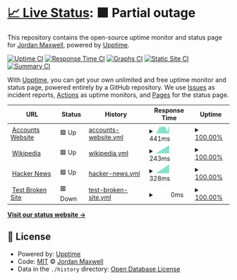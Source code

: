 # [📈 Live Status](https://status.nxcore.cloud): <!--live status--> **🟧 Partial outage**

This repository contains the open-source uptime monitor and status page for [Jordan Maxwell](https://www.jordan-maxwell.info/), powered by [Upptime](https://github.com/upptime/upptime).

[![Uptime CI](https://github.com/thetestgame/eco-uptime-monitor/workflows/Uptime%20CI/badge.svg)](https://github.com/thetestgame/eco-uptime-monitor/actions?query=workflow%3A%22Uptime+CI%22)
[![Response Time CI](https://github.com/thetestgame/eco-uptime-monitor/workflows/Response%20Time%20CI/badge.svg)](https://github.com/thetestgame/eco-uptime-monitor/actions?query=workflow%3A%22Response+Time+CI%22)
[![Graphs CI](https://github.com/thetestgame/eco-uptime-monitor/workflows/Graphs%20CI/badge.svg)](https://github.com/thetestgame/eco-uptime-monitor/actions?query=workflow%3A%22Graphs+CI%22)
[![Static Site CI](https://github.com/thetestgame/eco-uptime-monitor/workflows/Static%20Site%20CI/badge.svg)](https://github.com/thetestgame/eco-uptime-monitor/actions?query=workflow%3A%22Static+Site+CI%22)
[![Summary CI](https://github.com/thetestgame/eco-uptime-monitor/workflows/Summary%20CI/badge.svg)](https://github.com/thetestgame/eco-uptime-monitor/actions?query=workflow%3A%22Summary+CI%22)

With [Upptime](https://upptime.js.org), you can get your own unlimited and free uptime monitor and status page, powered entirely by a GitHub repository. We use [Issues](https://github.com/thetestgame/eco-uptime-monitor/issues) as incident reports, [Actions](https://github.com/thetestgame/eco-uptime-monitor/actions) as uptime monitors, and [Pages](https://status.nxcore.cloud) for the status page.

<!--start: status pages-->
<!-- This summary is generated by Upptime (https://github.com/upptime/upptime) -->
<!-- Do not edit this manually, your changes will be overwritten -->
<!-- prettier-ignore -->
| URL | Status | History | Response Time | Uptime |
| --- | ------ | ------- | ------------- | ------ |
| <img alt="" src="https://icons.duckduckgo.com/ip3/play.eco.ico" height="13"> [Accounts Website](https://play.eco) | 🟩 Up | [accounts-website.yml](https://github.com/thetestgame/eco-uptime-monitor/commits/HEAD/history/accounts-website.yml) | <details><summary><img alt="Response time graph" src="./graphs/accounts-website/response-time-week.png" height="20"> 441ms</summary><br><a href="https://status.nxcore.cloud/history/accounts-website"><img alt="Response time 441" src="https://img.shields.io/endpoint?url=https%3A%2F%2Fraw.githubusercontent.com%2Fthetestgame%2Feco-uptime-monitor%2FHEAD%2Fapi%2Faccounts-website%2Fresponse-time.json"></a><br><a href="https://status.nxcore.cloud/history/accounts-website"><img alt="24-hour response time 441" src="https://img.shields.io/endpoint?url=https%3A%2F%2Fraw.githubusercontent.com%2Fthetestgame%2Feco-uptime-monitor%2FHEAD%2Fapi%2Faccounts-website%2Fresponse-time-day.json"></a><br><a href="https://status.nxcore.cloud/history/accounts-website"><img alt="7-day response time 441" src="https://img.shields.io/endpoint?url=https%3A%2F%2Fraw.githubusercontent.com%2Fthetestgame%2Feco-uptime-monitor%2FHEAD%2Fapi%2Faccounts-website%2Fresponse-time-week.json"></a><br><a href="https://status.nxcore.cloud/history/accounts-website"><img alt="30-day response time 441" src="https://img.shields.io/endpoint?url=https%3A%2F%2Fraw.githubusercontent.com%2Fthetestgame%2Feco-uptime-monitor%2FHEAD%2Fapi%2Faccounts-website%2Fresponse-time-month.json"></a><br><a href="https://status.nxcore.cloud/history/accounts-website"><img alt="1-year response time 441" src="https://img.shields.io/endpoint?url=https%3A%2F%2Fraw.githubusercontent.com%2Fthetestgame%2Feco-uptime-monitor%2FHEAD%2Fapi%2Faccounts-website%2Fresponse-time-year.json"></a></details> | <details><summary><a href="https://status.nxcore.cloud/history/accounts-website">100.00%</a></summary><a href="https://status.nxcore.cloud/history/accounts-website"><img alt="All-time uptime 100.00%" src="https://img.shields.io/endpoint?url=https%3A%2F%2Fraw.githubusercontent.com%2Fthetestgame%2Feco-uptime-monitor%2FHEAD%2Fapi%2Faccounts-website%2Fuptime.json"></a><br><a href="https://status.nxcore.cloud/history/accounts-website"><img alt="24-hour uptime 100.00%" src="https://img.shields.io/endpoint?url=https%3A%2F%2Fraw.githubusercontent.com%2Fthetestgame%2Feco-uptime-monitor%2FHEAD%2Fapi%2Faccounts-website%2Fuptime-day.json"></a><br><a href="https://status.nxcore.cloud/history/accounts-website"><img alt="7-day uptime 100.00%" src="https://img.shields.io/endpoint?url=https%3A%2F%2Fraw.githubusercontent.com%2Fthetestgame%2Feco-uptime-monitor%2FHEAD%2Fapi%2Faccounts-website%2Fuptime-week.json"></a><br><a href="https://status.nxcore.cloud/history/accounts-website"><img alt="30-day uptime 100.00%" src="https://img.shields.io/endpoint?url=https%3A%2F%2Fraw.githubusercontent.com%2Fthetestgame%2Feco-uptime-monitor%2FHEAD%2Fapi%2Faccounts-website%2Fuptime-month.json"></a><br><a href="https://status.nxcore.cloud/history/accounts-website"><img alt="1-year uptime 100.00%" src="https://img.shields.io/endpoint?url=https%3A%2F%2Fraw.githubusercontent.com%2Fthetestgame%2Feco-uptime-monitor%2FHEAD%2Fapi%2Faccounts-website%2Fuptime-year.json"></a></details>
| <img alt="" src="https://icons.duckduckgo.com/ip3/en.wikipedia.org.ico" height="13"> [Wikipedia](https://en.wikipedia.org) | 🟩 Up | [wikipedia.yml](https://github.com/thetestgame/eco-uptime-monitor/commits/HEAD/history/wikipedia.yml) | <details><summary><img alt="Response time graph" src="./graphs/wikipedia/response-time-week.png" height="20"> 243ms</summary><br><a href="https://status.nxcore.cloud/history/wikipedia"><img alt="Response time 243" src="https://img.shields.io/endpoint?url=https%3A%2F%2Fraw.githubusercontent.com%2Fthetestgame%2Feco-uptime-monitor%2FHEAD%2Fapi%2Fwikipedia%2Fresponse-time.json"></a><br><a href="https://status.nxcore.cloud/history/wikipedia"><img alt="24-hour response time 243" src="https://img.shields.io/endpoint?url=https%3A%2F%2Fraw.githubusercontent.com%2Fthetestgame%2Feco-uptime-monitor%2FHEAD%2Fapi%2Fwikipedia%2Fresponse-time-day.json"></a><br><a href="https://status.nxcore.cloud/history/wikipedia"><img alt="7-day response time 243" src="https://img.shields.io/endpoint?url=https%3A%2F%2Fraw.githubusercontent.com%2Fthetestgame%2Feco-uptime-monitor%2FHEAD%2Fapi%2Fwikipedia%2Fresponse-time-week.json"></a><br><a href="https://status.nxcore.cloud/history/wikipedia"><img alt="30-day response time 243" src="https://img.shields.io/endpoint?url=https%3A%2F%2Fraw.githubusercontent.com%2Fthetestgame%2Feco-uptime-monitor%2FHEAD%2Fapi%2Fwikipedia%2Fresponse-time-month.json"></a><br><a href="https://status.nxcore.cloud/history/wikipedia"><img alt="1-year response time 243" src="https://img.shields.io/endpoint?url=https%3A%2F%2Fraw.githubusercontent.com%2Fthetestgame%2Feco-uptime-monitor%2FHEAD%2Fapi%2Fwikipedia%2Fresponse-time-year.json"></a></details> | <details><summary><a href="https://status.nxcore.cloud/history/wikipedia">100.00%</a></summary><a href="https://status.nxcore.cloud/history/wikipedia"><img alt="All-time uptime 100.00%" src="https://img.shields.io/endpoint?url=https%3A%2F%2Fraw.githubusercontent.com%2Fthetestgame%2Feco-uptime-monitor%2FHEAD%2Fapi%2Fwikipedia%2Fuptime.json"></a><br><a href="https://status.nxcore.cloud/history/wikipedia"><img alt="24-hour uptime 100.00%" src="https://img.shields.io/endpoint?url=https%3A%2F%2Fraw.githubusercontent.com%2Fthetestgame%2Feco-uptime-monitor%2FHEAD%2Fapi%2Fwikipedia%2Fuptime-day.json"></a><br><a href="https://status.nxcore.cloud/history/wikipedia"><img alt="7-day uptime 100.00%" src="https://img.shields.io/endpoint?url=https%3A%2F%2Fraw.githubusercontent.com%2Fthetestgame%2Feco-uptime-monitor%2FHEAD%2Fapi%2Fwikipedia%2Fuptime-week.json"></a><br><a href="https://status.nxcore.cloud/history/wikipedia"><img alt="30-day uptime 100.00%" src="https://img.shields.io/endpoint?url=https%3A%2F%2Fraw.githubusercontent.com%2Fthetestgame%2Feco-uptime-monitor%2FHEAD%2Fapi%2Fwikipedia%2Fuptime-month.json"></a><br><a href="https://status.nxcore.cloud/history/wikipedia"><img alt="1-year uptime 100.00%" src="https://img.shields.io/endpoint?url=https%3A%2F%2Fraw.githubusercontent.com%2Fthetestgame%2Feco-uptime-monitor%2FHEAD%2Fapi%2Fwikipedia%2Fuptime-year.json"></a></details>
| <img alt="" src="https://icons.duckduckgo.com/ip3/news.ycombinator.com.ico" height="13"> [Hacker News](https://news.ycombinator.com) | 🟩 Up | [hacker-news.yml](https://github.com/thetestgame/eco-uptime-monitor/commits/HEAD/history/hacker-news.yml) | <details><summary><img alt="Response time graph" src="./graphs/hacker-news/response-time-week.png" height="20"> 328ms</summary><br><a href="https://status.nxcore.cloud/history/hacker-news"><img alt="Response time 328" src="https://img.shields.io/endpoint?url=https%3A%2F%2Fraw.githubusercontent.com%2Fthetestgame%2Feco-uptime-monitor%2FHEAD%2Fapi%2Fhacker-news%2Fresponse-time.json"></a><br><a href="https://status.nxcore.cloud/history/hacker-news"><img alt="24-hour response time 328" src="https://img.shields.io/endpoint?url=https%3A%2F%2Fraw.githubusercontent.com%2Fthetestgame%2Feco-uptime-monitor%2FHEAD%2Fapi%2Fhacker-news%2Fresponse-time-day.json"></a><br><a href="https://status.nxcore.cloud/history/hacker-news"><img alt="7-day response time 328" src="https://img.shields.io/endpoint?url=https%3A%2F%2Fraw.githubusercontent.com%2Fthetestgame%2Feco-uptime-monitor%2FHEAD%2Fapi%2Fhacker-news%2Fresponse-time-week.json"></a><br><a href="https://status.nxcore.cloud/history/hacker-news"><img alt="30-day response time 328" src="https://img.shields.io/endpoint?url=https%3A%2F%2Fraw.githubusercontent.com%2Fthetestgame%2Feco-uptime-monitor%2FHEAD%2Fapi%2Fhacker-news%2Fresponse-time-month.json"></a><br><a href="https://status.nxcore.cloud/history/hacker-news"><img alt="1-year response time 328" src="https://img.shields.io/endpoint?url=https%3A%2F%2Fraw.githubusercontent.com%2Fthetestgame%2Feco-uptime-monitor%2FHEAD%2Fapi%2Fhacker-news%2Fresponse-time-year.json"></a></details> | <details><summary><a href="https://status.nxcore.cloud/history/hacker-news">100.00%</a></summary><a href="https://status.nxcore.cloud/history/hacker-news"><img alt="All-time uptime 100.00%" src="https://img.shields.io/endpoint?url=https%3A%2F%2Fraw.githubusercontent.com%2Fthetestgame%2Feco-uptime-monitor%2FHEAD%2Fapi%2Fhacker-news%2Fuptime.json"></a><br><a href="https://status.nxcore.cloud/history/hacker-news"><img alt="24-hour uptime 100.00%" src="https://img.shields.io/endpoint?url=https%3A%2F%2Fraw.githubusercontent.com%2Fthetestgame%2Feco-uptime-monitor%2FHEAD%2Fapi%2Fhacker-news%2Fuptime-day.json"></a><br><a href="https://status.nxcore.cloud/history/hacker-news"><img alt="7-day uptime 100.00%" src="https://img.shields.io/endpoint?url=https%3A%2F%2Fraw.githubusercontent.com%2Fthetestgame%2Feco-uptime-monitor%2FHEAD%2Fapi%2Fhacker-news%2Fuptime-week.json"></a><br><a href="https://status.nxcore.cloud/history/hacker-news"><img alt="30-day uptime 100.00%" src="https://img.shields.io/endpoint?url=https%3A%2F%2Fraw.githubusercontent.com%2Fthetestgame%2Feco-uptime-monitor%2FHEAD%2Fapi%2Fhacker-news%2Fuptime-month.json"></a><br><a href="https://status.nxcore.cloud/history/hacker-news"><img alt="1-year uptime 100.00%" src="https://img.shields.io/endpoint?url=https%3A%2F%2Fraw.githubusercontent.com%2Fthetestgame%2Feco-uptime-monitor%2FHEAD%2Fapi%2Fhacker-news%2Fuptime-year.json"></a></details>
| <img alt="" src="https://icons.duckduckgo.com/ip3/thissitedoesnotexist.koj.co.ico" height="13"> [Test Broken Site](https://thissitedoesnotexist.koj.co) | 🟥 Down | [test-broken-site.yml](https://github.com/thetestgame/eco-uptime-monitor/commits/HEAD/history/test-broken-site.yml) | <details><summary><img alt="Response time graph" src="./graphs/test-broken-site/response-time-week.png" height="20"> 0ms</summary><br><a href="https://status.nxcore.cloud/history/test-broken-site"><img alt="Response time 0" src="https://img.shields.io/endpoint?url=https%3A%2F%2Fraw.githubusercontent.com%2Fthetestgame%2Feco-uptime-monitor%2FHEAD%2Fapi%2Ftest-broken-site%2Fresponse-time.json"></a><br><a href="https://status.nxcore.cloud/history/test-broken-site"><img alt="24-hour response time 0" src="https://img.shields.io/endpoint?url=https%3A%2F%2Fraw.githubusercontent.com%2Fthetestgame%2Feco-uptime-monitor%2FHEAD%2Fapi%2Ftest-broken-site%2Fresponse-time-day.json"></a><br><a href="https://status.nxcore.cloud/history/test-broken-site"><img alt="7-day response time 0" src="https://img.shields.io/endpoint?url=https%3A%2F%2Fraw.githubusercontent.com%2Fthetestgame%2Feco-uptime-monitor%2FHEAD%2Fapi%2Ftest-broken-site%2Fresponse-time-week.json"></a><br><a href="https://status.nxcore.cloud/history/test-broken-site"><img alt="30-day response time 0" src="https://img.shields.io/endpoint?url=https%3A%2F%2Fraw.githubusercontent.com%2Fthetestgame%2Feco-uptime-monitor%2FHEAD%2Fapi%2Ftest-broken-site%2Fresponse-time-month.json"></a><br><a href="https://status.nxcore.cloud/history/test-broken-site"><img alt="1-year response time 0" src="https://img.shields.io/endpoint?url=https%3A%2F%2Fraw.githubusercontent.com%2Fthetestgame%2Feco-uptime-monitor%2FHEAD%2Fapi%2Ftest-broken-site%2Fresponse-time-year.json"></a></details> | <details><summary><a href="https://status.nxcore.cloud/history/test-broken-site">100.00%</a></summary><a href="https://status.nxcore.cloud/history/test-broken-site"><img alt="All-time uptime 100.00%" src="https://img.shields.io/endpoint?url=https%3A%2F%2Fraw.githubusercontent.com%2Fthetestgame%2Feco-uptime-monitor%2FHEAD%2Fapi%2Ftest-broken-site%2Fuptime.json"></a><br><a href="https://status.nxcore.cloud/history/test-broken-site"><img alt="24-hour uptime 100.00%" src="https://img.shields.io/endpoint?url=https%3A%2F%2Fraw.githubusercontent.com%2Fthetestgame%2Feco-uptime-monitor%2FHEAD%2Fapi%2Ftest-broken-site%2Fuptime-day.json"></a><br><a href="https://status.nxcore.cloud/history/test-broken-site"><img alt="7-day uptime 100.00%" src="https://img.shields.io/endpoint?url=https%3A%2F%2Fraw.githubusercontent.com%2Fthetestgame%2Feco-uptime-monitor%2FHEAD%2Fapi%2Ftest-broken-site%2Fuptime-week.json"></a><br><a href="https://status.nxcore.cloud/history/test-broken-site"><img alt="30-day uptime 100.00%" src="https://img.shields.io/endpoint?url=https%3A%2F%2Fraw.githubusercontent.com%2Fthetestgame%2Feco-uptime-monitor%2FHEAD%2Fapi%2Ftest-broken-site%2Fuptime-month.json"></a><br><a href="https://status.nxcore.cloud/history/test-broken-site"><img alt="1-year uptime 100.00%" src="https://img.shields.io/endpoint?url=https%3A%2F%2Fraw.githubusercontent.com%2Fthetestgame%2Feco-uptime-monitor%2FHEAD%2Fapi%2Ftest-broken-site%2Fuptime-year.json"></a></details>

<!--end: status pages-->

[**Visit our status website →**](https://status.nxcore.cloud)

## 📄 License

- Powered by: [Upptime](https://github.com/upptime/upptime)
- Code: [MIT](./LICENSE) © [Jordan Maxwell](https://www.jordan-maxwell.info/)
- Data in the `./history` directory: [Open Database License](https://opendatacommons.org/licenses/odbl/1-0/)
